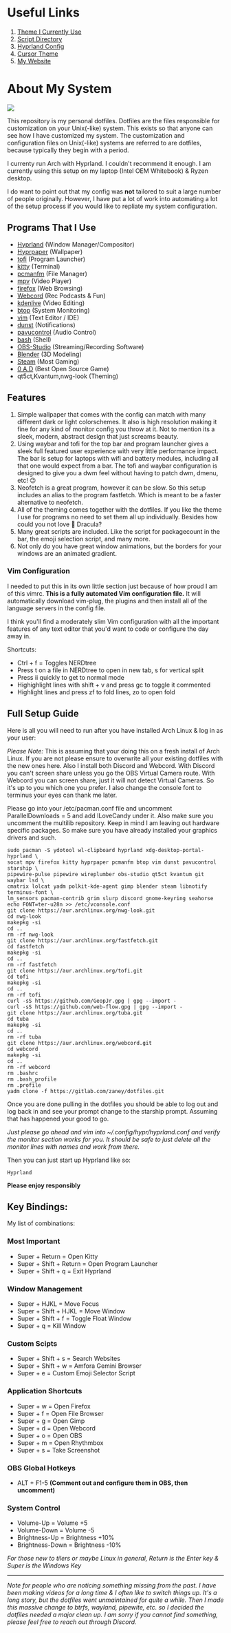 # Useful Links
1. [Theme I Currently Use](https://draculatheme.com/)
2. [Script Directory](.local/bin)
3. [Hyprland Config](.config/hypr/hyprland.conf)
4. [Cursor Theme](.icons/GoogleDot-Blue)
5. [My Website](https://zaney.org/)

# About My System
![](.config/demo.png)

This repository is my personal dotfiles. Dotfiles are the files responsible for customization on your Unix(-like) system. This exists so that anyone can see how I have customized my system. The customization and configuration files on Unix(-like) systems are referred to are dotfiles, because typically they begin with a period.

I currenty run Arch with Hyprland. I couldn't recommend it enough. I am currently using this setup on my laptop (Intel OEM Whitebook) & Ryzen desktop.

I do want to point out that my config was **not** tailored to suit a large number of people originally. However, I have put a lot of work into automating a lot of the setup process if you would like to repliate my system configuration.

## Programs That I Use
- [Hyprland](https://hyprland.org/) (Window Manager/Compositor)
- [Hyprpaper](https://github.com/hyprwm/hyprpaper) (Wallpaper)
- [tofi](https://github.com/philj56/tofi) (Program Launcher)
- [kitty](https://github.com/kovidgoyal/kitty) (Terminal)
- [pcmanfm](https://github.com/lxde/pcmanfm) (File Manager)
- [mpv](https://mpv.io/) (Video Player)
- [firefox](https://www.mozilla.org/en-US/firefox/new/) (Web Browsing)
- [Webcord](https://github.com/SpacingBat3/WebCord) (Rec Podcasts & Fun)
- [kdenlive](https://kdenlive.org/en/) (Video Editing)
- [btop](https://github.com/aristocratos/btop) (System Monitoring)
- [vim](https://www.vim.org/) (Text Editor / IDE)
- [dunst](https://github.com/dunst-project/dunst) (Notifications)
- [pavucontrol](https://freedesktop.org/software/pulseaudio/pavucontrol/) (Audio Control)
- [bash](https://www.gnu.org/software/bash/) (Shell)
- [OBS-Studio](https://obsproject.com/) (Streaming/Recording Software)
- [Blender](https://www.blender.org/) (3D Modeling)
- [Steam](https://store.steampowered.com/) (Most Gaming)
- [0 A.D](https://play0ad.com/) (Best Open Source Game)
- qt5ct,Kvantum,nwg-look (Theming)

## Features

1. Simple wallpaper that comes with the config can match with many different dark or light colorschemes. It also is high resolution making it fine for any kind of monitor config you throw at it. Not to mention its a sleek, modern, abstract design that just screams beauty.
2. Using waybar and tofi for the top bar and program launcher gives a sleek full featured user experience with very little performance impact. The bar is setup for laptops with wifi and battery modules, including all that one would expect from a bar. The tofi and waybar configuration is designed to give you a dwm feel without having to patch dwm, dmenu, etc! 😉
3. Neofetch is a great program, however it can be slow. So this setup includes an alias to the program fastfetch. Which is meant to be a faster alternative to neofetch.
4. All of the theming comes together with the dotfiles. If you like the theme I use for programs no need to set them all up individually. Besides how could you not love 🧛 Dracula? 
5. Many great scripts are included. Like the script for packagecount in the bar, the emoji selection script, and many more. 
6. Not only do you have great window animations, but the borders for your windows are an animated gradient. 

### Vim Configuration

I needed to put this in its own little section just because of how proud I am of this vimrc. **This is a fully automated Vim configuration file.** It will automatically download vim-plug, the plugins and then install all of the language servers in the config file. 

I think you'll find a moderately slim Vim configuration with all the important features of any text editor that you'd want to code or configure the day away in. 

Shortcuts:
- Ctrl + f = Toggles NERDtree
- Press t on a file in NERDtree to open in new tab, s for vertical split
- Press ii quickly to get to normal mode
- Highighlight lines with shift + v and press gc to toggle it commented
- Highlight lines and press zf to fold lines, zo to open fold

## Full Setup Guide
Here is all you will need to run after you have installed Arch Linux & log in as your user:

*Please Note:* This is assuming that your doing this on a fresh install of Arch Linux. If you are not please ensure to overwrite all your existing dotfiles with the new ones here. Also I install both Discord and Webcord. With Discord you can't screen share unless you go the OBS Virtual Camera route. With Webcord you can screen share, just it will not detect Virtual Cameras. So it's up to you which one you prefer. I also change the console font to terminus your eyes can thank me later.

Please go into your /etc/pacman.conf file and uncomment ParallelDownloads = 5 and add ILoveCandy under it. Also make sure you uncomment the multilib repository. Keep in mind I am leaving out hardware specific packages. So make sure you have already installed your graphics drivers and such.

    sudo pacman -S ydotool wl-clipboard hyprland xdg-desktop-portal-hyprland \
    socat mpv firefox kitty hyprpaper pcmanfm btop vim dunst pavucontrol starship \
    pipewire-pulse pipewire wireplumber obs-studio qt5ct kvantum git waybar lsd \
    cmatrix lolcat yadm polkit-kde-agent gimp blender steam libnotify terminus-font \
    lm_sensors pacman-contrib grim slurp discord gnome-keyring seahorse
    echo FONT=ter-u28n >> /etc/vconsole.conf
    git clone https://aur.archlinux.org/nwg-look.git
    cd nwg-look
    makepkg -si
    cd ..
    rm -rf nwg-look
    git clone https://aur.archlinux.org/fastfetch.git
    cd fastfetch
    makepkg -si
    cd ..
    rm -rf fastfetch
    git clone https://aur.archlinux.org/tofi.git
    cd tofi
    makepkg -si
    cd ..
    rm -rf tofi
    curl -sS https://github.com/GeopJr.gpg | gpg --import -
    curl -sS https://github.com/web-flow.gpg | gpg --import -
    git clone https://aur.archlinux.org/tuba.git
    cd tuba
    makepkg -si
    cd ..
    rm -rf tuba
    git clone https://aur.archlinux.org/webcord.git
    cd webcord
    makepkg -si
    cd ..
    rm -rf webcord
    rm .bashrc
    rm .bash_profile
    rm .profile
    yadm clone -f https://gitlab.com/zaney/dotfiles.git

Once you are done pulling in the dotfiles you should be able to log out and log back in and see your prompt change to the starship prompt. Assuming that has happened your good to go.

*Just please go ahead and vim into ~/.config/hypr/hyprland.conf and verify the monitor section works for you. It should be safe to just delete all the monitor lines with names and work from there.* 

Then you can just start up Hyprland like so:

    Hyprland

**Please enjoy responsibly**

## Key Bindings:

My list of combinations:

### Most Important
- Super + Return = Open Kitty
- Super + Shift + Return = Open Program Launcher
- Super + Shift + q = Exit Hyprland
### Window Management
- Super + HJKL = Move Focus
- Super + Shift + HJKL = Move Window
- Super + Shift + f = Toggle Float Window
- Super + q = Kill Window
### Custom Scipts
- Super + Shift + s = Search Websites
- Super + Shift + w = Amfora Gemini Browser
- Super + e = Custom Emoji Selector Script 
### Application Shortcuts
- Super + w = Open Firefox
- Super + f = Open File Browser
- Super + g = Open Gimp
- Super + d = Open Webcord
- Super + o = Open OBS
- Super + m = Open Rhythmbox
- Super + s = Take Screenshot
### OBS Global Hotkeys
- ALT + F1-5 **(Comment out and configure them in OBS, then uncomment)**
### System Control
- Volume-Up = Volume +5
- Volume-Down = Volume -5
- Brightness-Up = Brightness +10%
- Brightness-Down = Brightness -10%

*For those new to tilers or maybe Linux in general, Return is the Enter key & Super is the Windows Key*

---

*Note for people who are noticing something missing from the past. I have been making videos for a long time & I often like to switch things up. It's a long story, but the dotfiles went unmaintained for quite a while. Then I made this massive change to btrfs, wayland, pipewite, etc. so I decided the dotfiles needed a major clean up. I am sorry if you cannot find something, please feel free to reach out through Discord.*
